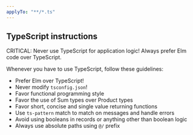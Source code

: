 ```yaml
---
applyTo: "**/*.ts"
---
```


## TypeScript instructions

CRITICAL:
Never use TypeScript for application logic! Always prefer Elm code over TypeScript.

Whenever you have to use TypeScript, follow these guidelines:

- Prefer Elm over TypeScript!
- Never modify `tsconfig.json`!
- Favor functional programming style
- Favor the use of Sum types over Product types
- Favor short, concise and single value returning functions
- Use `ts-pattern` match to match on messages and handle errors
- Avoid using booleans in records or anything other than boolean logic
- Always use absolute paths using `@/` prefix
